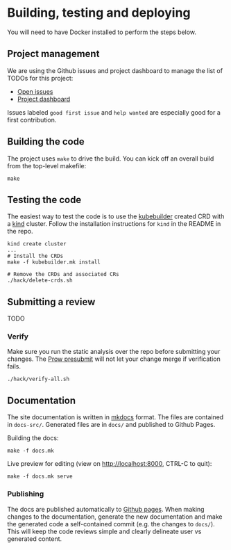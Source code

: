 <!--
Copyright 2019 The Kubernetes Authors.

Licensed under the Apache License, Version 2.0 (the "License");
you may not use this file except in compliance with the License.
You may obtain a copy of the License at

     http://www.apache.org/licenses/LICENSE-2.0

Unless required by applicable law or agreed to in writing, software
distributed under the License is distributed on an "AS IS" BASIS,
WITHOUT WARRANTIES OR CONDITIONS OF ANY KIND, either express or implied.
See the License for the specific language governing permissions and
limitations under the License.
-->

# Building, testing and deploying

You will need to have Docker installed to perform the steps below.

## Project management

We are using the Github issues and project dashboard to manage the list of TODOs
for this project:

* [Open issues][gh-issues]
* [Project dashboard][gh-dashboard]

[gh-issues]: https://github.com/kubernetes-sigs/service-apis/issues
[gh-dashboard]: https://github.com/kubernetes-sigs/service-apis/projects/1

Issues labeled `good first issue` and `help wanted` are especially good for a
first contribution.

## Building the code

The project uses `make` to drive the build. You can kick off an overall build
from the top-level makefile:

```shell
make
```

## Testing the code

The easiest way to test the code is to use the [kubebuilder][kubebuilder]
created CRD with a [kind][kind] cluster. Follow the installation instructions
for `kind` in the README in the repo.

```shell
kind create cluster
...
# Install the CRDs
make -f kubebuilder.mk install

# Remove the CRDs and associated CRs
./hack/delete-crds.sh
```

[kubebuilder]: https://book.kubebuilder.io/
[kind]: https://github.com/kubernetes-sigs/kind

## Submitting a review

TODO

### Verify

Make sure you run the static analysis over the repo before submitting your
changes. The [Prow presubmit][prow-setup] will not let your change merge if
verification fails.

```shell
./hack/verify-all.sh
```

[prow-setup]: https://github.com/kubernetes/test-infra/tree/master/config/jobs/kubernetes-sigs/service-apis

## Documentation

The site documentation is written in [mkdocs][mkdocs] format. The files are
contained in `docs-src/`. Generated files are in `docs/` and published to
Github Pages.

Building the docs:

```shell
make -f docs.mk
```

Live preview for editing (view on [http://localhost:8000](), CTRL-C to quit):

```shell
make -f docs.mk serve
```

### Publishing

The docs are published automatically to [Github pages][ghp]. When making changes to the
documentation, generate the new documentation and make the generated code a
self-contained commit (e.g. the changes to `docs/`). This will keep the code
reviews simple and clearly delineate user vs generated content.

[ghp]: https://kubernetes-sigs.github.io/service-apis/
[mkdocs]: https://www.mkdocs.org/

